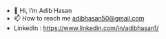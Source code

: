 - 👋 Hi, I’m Adib Hasan
- 📫 How to reach me adibhasan50@gmail.com
- LinkedIn : https://www.linkedin.com/in/adibhasan1/

<!---
myselfadib/myselfadib is a ✨ special ✨ repository because its `README.md` (this file) appears on your GitHub profile.
You can click the Preview link to take a look at your changes.
--->
